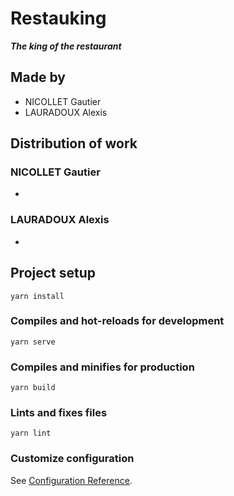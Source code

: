 # Restauking
_**The king of the restaurant**_
## Made by
- NICOLLET Gautier
- LAURADOUX Alexis
## Distribution of work
### NICOLLET Gautier
-
### LAURADOUX Alexis
-

## Project setup
```
yarn install
```

### Compiles and hot-reloads for development
```
yarn serve
```

### Compiles and minifies for production
```
yarn build
```

### Lints and fixes files
```
yarn lint
```

### Customize configuration
See [Configuration Reference](https://cli.vuejs.org/config/).
